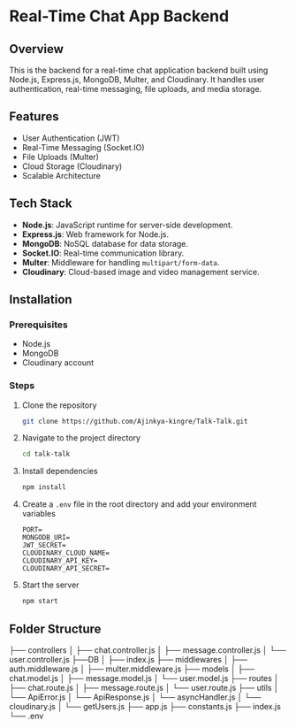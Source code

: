 # Real-Time Chat App Backend

## Overview

This is the backend for a real-time chat application backend built using Node.js, Express.js, MongoDB, Multer, and Cloudinary. It handles user authentication, real-time messaging, file uploads, and media storage.

## Features

- User Authentication (JWT)
- Real-Time Messaging (Socket.IO)
- File Uploads (Multer)
- Cloud Storage (Cloudinary)
- Scalable Architecture

## Tech Stack

- **Node.js**: JavaScript runtime for server-side development.
- **Express.js**: Web framework for Node.js.
- **MongoDB**: NoSQL database for data storage.
- **Socket.IO**: Real-time communication library.
- **Multer**: Middleware for handling `multipart/form-data`.
- **Cloudinary**: Cloud-based image and video management service.

## Installation

### Prerequisites

- Node.js
- MongoDB
- Cloudinary account

### Steps

1. Clone the repository

    ```sh
    git clone https://github.com/Ajinkya-kingre/Talk-Talk.git
    ```

2. Navigate to the project directory

    ```sh
    cd talk-talk
    ```

3. Install dependencies

    ```sh
    npm install
    ```

4. Create a `.env` file in the root directory and add your environment variables

    ```env
    PORT=
    MONGODB_URI=
    JWT_SECRET=
    CLOUDINARY_CLOUD_NAME=
    CLOUDINARY_API_KEY=
    CLOUDINARY_API_SECRET=
    ```

5. Start the server

    ```sh
    npm start
    ```

## Folder Structure

├── controllers
│ ├── chat.controller.js
│ ├── message.controller.js
│ └── user.controller.js
├──DB
│ ├── index.js 
├── middlewares
│ ├── auth.middleware.js
│ ├── multer.middleware.js
├── models
│ ├── chat.model.js
│ ├── message.model.js
│ └── user.model.js
├── routes
│ ├── chat.route.js
│ ├── message.route.js
│ └── user.route.js
├── utils
│ └── ApiError.js
│ └── ApiResponse.js
│ └── asyncHandler.js
│ └── cloudinary.js
│ └── getUsers.js
├── app.js
├── constants.js
├── index.js
└── .env




